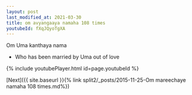 ```yaml
---
layout: post
last_modified_at: 2021-03-30
title: om avyangaaya namaha 108 times
youtubeId: fXqJQyoTgXA
---
```

 
 
Om Uma kanthaya nama 
 
 -  Who has been married by Uma out of love 
 
  
 
  
 
 
 
 
 
 


{% include youtubePlayer.html id=page.youtubeId %}
 
[Next]({{ site.baseurl }}{% link  split2/_posts/2015-11-25-Om mareechaye namaha 108 times.md%})
 
